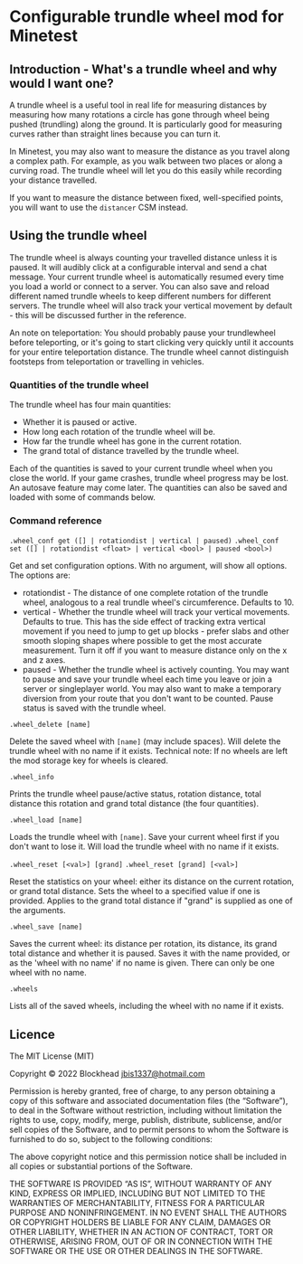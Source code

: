 # Configurable trundle wheel mod for Minetest

## Introduction - What's a trundle wheel and why would I want one?

A trundle wheel is a useful tool in real life for measuring distances by
measuring how many rotations a circle has gone through wheel being pushed
(trundling) along the ground. It is particularly good for measuring curves
rather than straight lines because you can turn it.

In Minetest, you may also want to measure the distance as you travel along a
complex path. For example, as you walk between two places or along a curving
road. The trundle wheel will let you do this easily while recording your
distance travelled.

If you want to measure the distance between fixed, well-specified points, you
will want to use the `distancer` CSM instead.

## Using the trundle wheel

The trundle wheel is always counting your travelled distance unless it is
paused. It will audibly click at a configurable interval and send a chat
message. Your current trundle wheel is automatically resumed every time you load
a world or connect to a server. You can also save and reload different named
trundle wheels to keep different numbers for different servers. The trundle
wheel will also track your vertical movement by default - this will be discussed
further in the reference.

An note on teleportation: You should probably pause your trundlewheel before
teleporting, or it's going to start clicking very quickly until it accounts for
your entire teleportation distance. The trundle wheel cannot distinguish
footsteps from teleportation or travelling in vehicles.

### Quantities of the trundle wheel

The trundle wheel has four main quantities:
* Whether it is paused or active.
* How long each rotation of the trundle wheel will be.
* How far the trundle wheel has gone in the current rotation.
* The grand total of distance travelled by the trundle wheel.

Each of the quantities is saved to your current trundle wheel when you close
the world. If your game crashes, trundle wheel progress may be lost. An
autosave feature may come later. The quantities can also be saved and loaded
with some of commands below.

### Command reference

`.wheel_conf get ([] | rotationdist | vertical | paused)`
`.wheel_conf set ([] | rotationdist <float> | vertical <bool> | paused <bool>)`

Get and set configuration options. With no argument, will show all options. The
options are:
* rotationdist - The distance of one complete rotation of the trundle wheel,
  analogous to a real trundle wheel's circumference. Defaults to 10.
* vertical - Whether the trundle wheel will track your vertical movements.
Defaults to true. This has the side effect of tracking extra vertical movement
if you need to jump to get up blocks - prefer slabs and other smooth sloping
shapes where possible to get the most accurate measurement. Turn it off if you
want to measure distance only on the x and z axes.
* paused - Whether the trundle wheel is actively counting. You may want to pause
and save your trundle wheel each time you leave or join a server or singleplayer
world. You may also want to make a temporary diversion from your route that you
don't want to be counted. Pause status is saved with the trundle wheel.

`.wheel_delete [name]`

Delete the saved wheel with `[name]` (may include spaces). Will delete the
trundle wheel with no name if it exists.  Technical note: If no wheels are
left the mod storage key for wheels is cleared.

`.wheel_info`

Prints the trundle wheel pause/active status, rotation distance, total distance
this rotation and grand total distance (the four quantities).

`.wheel_load [name]`

Loads the trundle wheel with `[name]`. Save your current wheel first if you
don't want to lose it. Will load the trundle wheel with no name if it exists.

`.wheel_reset [<val>] [grand]`
`.wheel_reset [grand] [<val>]`

Reset the statistics on your wheel: either its distance on the current rotation,
or grand total distance. Sets the wheel to a specified value if one is provided.
Applies to the grand total distance if "grand" is supplied as one of the
arguments.

`.wheel_save [name]`

Saves the current wheel: its distance per rotation, its distance, its grand
total distance and whether it is paused. Saves it with the name provided, or as
the 'wheel with no name' if no name is given. There can only be one wheel with
no name.

`.wheels`

Lists all of the saved wheels, including the wheel with no name if it exists.

## Licence
The MIT License (MIT)

Copyright © 2022 Blockhead <jbis1337@hotmail.com>

Permission is hereby granted, free of charge, to any person obtaining a copy of this software and associated documentation files (the “Software”), to deal in the Software without restriction, including without limitation the rights to use, copy, modify, merge, publish, distribute, sublicense, and/or sell copies of the Software, and to permit persons to whom the Software is furnished to do so, subject to the following conditions:

The above copyright notice and this permission notice shall be included in all copies or substantial portions of the Software.

THE SOFTWARE IS PROVIDED “AS IS”, WITHOUT WARRANTY OF ANY KIND, EXPRESS OR IMPLIED, INCLUDING BUT NOT LIMITED TO THE WARRANTIES OF MERCHANTABILITY, FITNESS FOR A PARTICULAR PURPOSE AND NONINFRINGEMENT. IN NO EVENT SHALL THE AUTHORS OR COPYRIGHT HOLDERS BE LIABLE FOR ANY CLAIM, DAMAGES OR OTHER LIABILITY, WHETHER IN AN ACTION OF CONTRACT, TORT OR OTHERWISE, ARISING FROM, OUT OF OR IN CONNECTION WITH THE SOFTWARE OR THE USE OR OTHER DEALINGS IN THE SOFTWARE.

